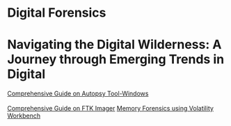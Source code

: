 # Digital Forensics
#
# Navigating the Digital Wilderness: A Journey through Emerging Trends in Digital

[Comprehensive Guide on Autopsy Tool-Windows](https://www.hackingarticles.in/comprehensive-guide-on-autopsy-tool-windows/)
<br></br>
[Comprehensive Guide on FTK Imager](https://www.hackingarticles.in/comprehensive-guide-on-ftk-imager/)
[Memory Forensics using Volatility Workbench](https://www.hackingarticles.in/memory-forensics-using-volatility-workbench/)
[]()
